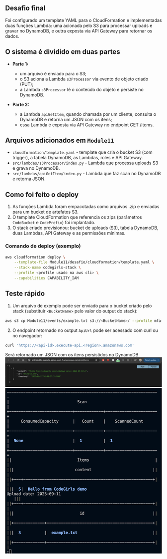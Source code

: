 ## Desafio final

Foi configurado um template YAML para o CloudFormation e implementadas duas funções Lambda: uma acionada pelo S3 para processar uploads e gravar no DynamoDB, e outra exposta via API Gateway para retornar os dados.

## O sistema é dividido em duas partes

- **Parte 1:**
	- um arquivo é enviado para o S3;
	- o S3 aciona a Lambda `s3Processor` via evento de objeto criado (PUT);
	- a Lambda `s3Processor` lê o conteúdo do objeto e persiste no DynamoDB.

- **Parte 2:**
	- a Lambda `apiGetItem`, quando chamada por um cliente, consulta o DynamoDB e retorna um JSON com os itens;
	- essa Lambda é exposta via API Gateway no endpoint GET /items.

## Arquivos adicionados em `Module11`

- `cloudformation/template.yaml` - template que cria o bucket S3 (com trigger), a tabela DynamoDB, as Lambdas, roles e API Gateway.
- `src/lambdas/s3Processor/index.py` - Lambda que processa uploads S3 e grava no DynamoDB.
- `src/lambdas/apiGetItem/index.py` - Lambda que faz scan no DynamoDB e retorna JSON.


## Como foi feito o deploy

1. As funções Lambda foram empacotadas como arquivos .zip e enviadas para um bucket de artefatos S3.
2. O template CloudFormation que referencia os zips (parâmetros `CodeBucket` e `CodePrefix`) foi implantado.
3. O stack criado provisionou: bucket de uploads (S3), tabela DynamoDB, duas Lambdas, API Gateway e as permissões mínimas.

### Comando de deploy (exemplo)

```bash
aws cloudformation deploy \
	--template-file Module11/desafio/cloudformation/template.yaml \
	--stack-name codegirls-stack \
	--profile <profile usado na aws cli> \
	--capabilities CAPABILITY_IAM
```

## Teste rápido

1. Um arquivo de exemplo pode ser enviado para o bucket criado pelo stack (substituir `<BucketName>` pelo valor do output do stack):

```bash
aws s3 cp Module11/events/example.txt s3://<BucketName>/ --profile mfa-profile
```

2. O endpoint retornado no output `ApiUrl` pode ser acessado com curl ou no navegador:

```bash
curl 'https://<api-id>.execute-api.<region>.amazonaws.com'
```

Será retornado um JSON com os itens persistidos no DynamoDB.
![alt text](../images/image1.png)
![alt text](../images/image.png)

